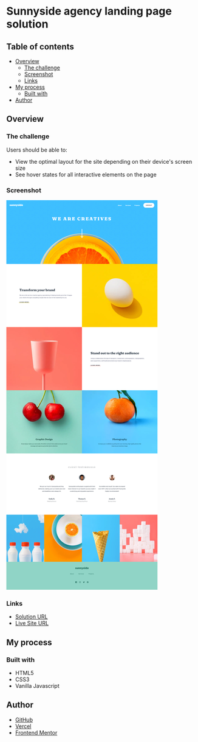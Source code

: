 # Sunnyside agency landing page solution

## Table of contents

- [Overview](#overview)
    - [The challenge](#the-challenge)
    - [Screenshot](#screenshot)
    - [Links](#links)
- [My process](#my-process)
    - [Built with](#built-with)
- [Author](#author)

## Overview

### The challenge

Users should be able to:

- View the optimal layout for the site depending on their device's screen size
- See hover states for all interactive elements on the page

### Screenshot

![](./screenshot.jpg)

### Links

- [Solution URL](https://github.com/andreialisenok/sunnyside_agency/settings/pages)
- [Live Site URL](https://sunnyside-agency-seven.vercel.app/)

## My process

### Built with

- HTML5
- CSS3
- Vanilla Javascript

## Author

- [GitHub](https://github.com/andreialisenok)
- [Vercel](https://vercel.com/andreialisenok)
- [Frontend Mentor](https://www.frontendmentor.io/profile/andreialisenok)



